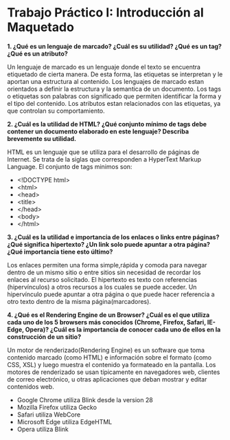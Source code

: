 # Trabajo Práctico I: Introducción al Maquetado

**1. ¿Qué es un lenguaje de marcado? ¿Cuál es su utilidad? ¿Qué es un tag? ¿Qué es un atributo?**

Un lenguaje de marcado es un lenguaje donde el texto se encuentra etiquetado de cierta manera. De esta forma, las etiquetas se interpretan y le aportan una estructura al contenido. Los lenguajes de marcado estan orientados a definir la estructura y la semantica de un documento.
 Los tags o etiquetas son palabras con significado que permiten identificar la forma y el tipo del contenido. Los atributos estan relacionados con las etiquetas, ya que controlan su comportamiento.

**2. ¿Cuál es la utilidad de HTML? ¿Qué conjunto mínimo de tags debe contener un documento elaborado en este lenguaje? Describa brevemente su utilidad.**

HTML es un lenguaje que se utiliza para el desarrollo de páginas de Internet. Se trata de la siglas que corresponden a HyperText Markup Language. El conjunto de tags minimos son:
* \<!DOCTYPE html>
* \<html>
* \<head>
* \<title></title>
* \</head>
* \<body></body>
* \</html>

**3. ¿Cuál es la utilidad e importancia de los enlaces o links entre páginas? ¿Qué significa hipertexto? ¿Un link solo puede apuntar a otra página? ¿Qué importancia tiene esto último?**

Los enlaces permiten una forma simple,rápida y comoda para navegar dentro de un mismo sitio o entre sitios sin necesidad de recordar los enlaces al recurso solicitado. El hipertexto es texto con referencias (hipervínculos) a otros recursos a los cuales se puede acceder. Un hipervínculo puede apuntar a otra página o que puede hacer referencia a otro texto dentro de la misma página(marcadores).

**4. ¿Qué es el Rendering Engine de un Browser? ¿Cuál es el que utiliza cada uno de los 5 browsers más conocidos (Chrome, Firefox, Safari, IE-Edge, Opera)? ¿Cuál es la importancia de conocer cada uno de ellos en la construcción de un sitio?**

Un motor de renderizado(Rendering Engine) es un software que toma contenido marcado (como HTML) e información sobre el formato (como CSS, XSL) y luego muestra el contenido ya formateado en la pantalla. Los motores de renderizado se usan típicamente en navegadores web, clientes de correo electrónico, u otras aplicaciones que deban mostrar y editar contenidos web.
* Google Chrome utiliza Blink desde la version 28
* Mozilla Firefox utiliza Gecko
* Safari utiliza WebCore
* Microsoft Edge utiliza EdgeHTML
* Opera utiliza Blink
